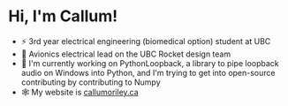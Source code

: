 # Hi, I'm Callum!

- ⚡ 3rd year electrical engineering (biomedical option) student at UBC
- 🚀 Avionics electrical lead on the UBC Rocket design team
- 🔭 I'm currently working on PythonLoopback, a library to pipe loopback audio on Windows into Python, and I'm trying to get into open-source contributing by contributing to Numpy
- 🕸 My website is [callumoriley.ca](https://callumoriley.ca)
